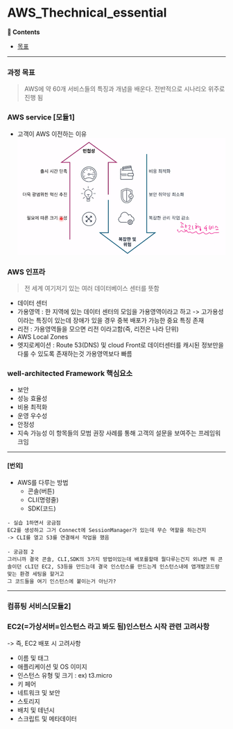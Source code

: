 # AWS_Thechnical_essential
**:book: Contents**
* [목표](#과정-목표)

---

### 과정 목표
> AWS에 약 60개 서비스들의 특징과 개념을 배운다.
 전반적으로 시나리오 위주로 진행 됨

### AWS service [모듈1]
- 고객이 AWS 이전하는 이유
![alt text](../a_images/reason_use_aws.png)


### AWS 인프라
> 전 세계 여기저기 있는 여러 데이터베이스 센터를 뜻함

- 데이터 센터
- 가용영역 : 한 지역에 있는 데이터 센터의 모임을 가용영역이라고 하고
-> 고가용성이라는 특징이 있는데 장애가 있을 경우 중복 배포가 가능한 중요 특징 존재
- 리전 : 가용영역들을 모으면 리전 이라고함(즉, 리전은 나라 단위)
- AWS Local Zones
- 엣지로케이션 : Route 53(DNS) 및 cloud Front로 데이터센터를 캐시된 정보만을 다룰 수 있도록 존재하는것 가용영역보다 빠름

### well-architected Framework 핵심요소
- 보안
- 성능 효율성
- 비용 최적화
- 운영 우수성
- 안정성
- 지속 가능성
이 항목들의 모범 권장 사례를 통해 고객의 설문을 보여주는 프레임워크임

---

#### [번외]
- AWS를 다루는 방법
    - 콘솔(버튼)
    - CLI(명령줄)
    - SDK(코드)

```
- 실습 1하면서 궁금점
EC2를 생성하고 그거 Connect에 SessionManager가 있는데 무슨 역할을 하는건지 
-> CLI를 열고 S3를 연결해서 작업을 했음

- 궁금점 2
그러니까 결국 콘솔, CLI,SDK의 3가지 방법이있는데 배포를할때 뭘다루는건지 외냐면 뭐 콘솔이던 cLI던 EC2, S3등을 만드는데 결국 인스턴스를 만드는게 인스턴스내에 앱개발코드랑 맞는 환경 세팅을 할거고
그 코드들을 여기 인스턴스에 붙이는거 아닌가?
```

---

### 컴퓨팅 서비스[모듈2]

### EC2(=가상서버=인스턴스 라고 봐도 됨)인스턴스 시작 관련 고려사항
-> 즉, EC2 배포 시 고려사항
- 이름 및 태그
- 애플리케이션 및 OS 이미지
- 인스턴스 유형 및 크기 : ex) t3.micro
- 키 페어
- 네트워크 및 보안
- 스토리지
- 배치 및 테넌시
- 스크립트 및 메타데이터
